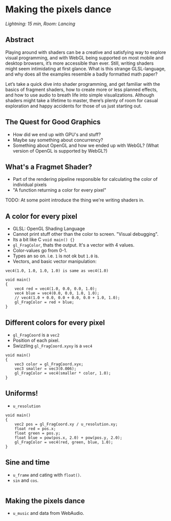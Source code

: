 Making the pixels dance
=======================
_Lightning: 15 min, Room: Lancing_

Abstract
--------
Playing around with shaders can be a creative and satisfying way to explore visual programming, and with WebGL being supported on most mobile and desktop browsers, it’s more accessible than ever. Still, writing shaders might seem intimidating at first glance. What is this strange GLSL-language, and why does all the examples resemble a badly formatted math paper?

Let’s take a quick dive into shader programming, and get familiar with the basics of fragment shaders, how to create more or less planned effects, and how to use audio to breath life into simple visualizations. Although shaders might take a lifetime to master, there’s plenty of room for casual exploration and happy accidents for those of us just starting out.


The Quest for Good Graphics
---------------------------
* How did we end up with GPU's and stuff?
* Maybe say something about concurrency?
* Something about OpenGL and how we ended up with WebGL? (What version of OpenGL is supported by WebGL?)

What's a Fragmet Shader?
------------------------
* Part of the rendering pipeline responsible for calculating the color of individual pixels
* "A function returning a color for every pixel"

TODO: At some point introduce the thing we're writing shaders in.

A color for every pixel
-----------------------
* GLSL: OpenGL Shading Language
* Cannot print stuff other than the color to screen. "Visual debugging".
* Its a bit like C `void main() {}`
* `gl_FragColor`, thats the output. It's a vector with 4 values.
* Color-values go from 0-1.
* Types an so on. i.e. `1` is not ok but `1.0` is.
* Vectors, and basic vector manipulation:

```
vec4(1.0, 1.0, 1.0, 1.0) is same as vec4(1.0)
```

```
void main()
{
    vec4 red = vec4(1.0, 0.0, 0.0, 1.0);
    vec4 blue = vec4(0.0, 0.0, 1.0, 1.0);
    // vec4(1.0 + 0.0, 0.0 + 0.0, 0.0 + 1.0, 1.0);
    gl_FragColor = red + blue;
}
```

Different colors for every pixel
--------------------------------
* `gl_FragCoord` is a `vec2`
* Position of each pixel.
* Swizzling `gl_FragCoord.xyxy` is a `vec4`

```
void main()
{
    vec3 color = gl_FragCoord.xyx;
    vec3 smaller = vec3(0.006);
    gl_FragColor = vec4(smaller * color, 1.0);
}
```

Uniforms!
---------
* `u_resolution`

```
void main()
{
    vec2 pos = gl_FragCoord.xy / u_resolution.xy;
    float red = pos.x;
    float green = pos.y;
    float blue = pow(pos.x, 2.0) + pow(pos.y, 2.0);
    gl_FragColor = vec4(red, green, blue, 1.0);
}
```

Sine and time
-------------
* `u_frame` and cating with `float()`.
* `sin` and `cos`.

```

```

Making the pixels dance
-------------
* `u_music` and data from WebAudio.

```

```